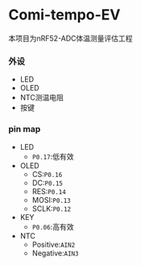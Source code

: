 # Comi-tempo-EV

本项目为nRF52-ADC体温测量评估工程

### 外设

- LED
- OLED
- NTC测温电阻
- 按键

### pin map

- LED
	- `P0.17`:低有效
- OLED
	- CS:`P0.16`
	- DC:`P0.15`
	- RES:`P0.14`
	- MOSI:`P0.13`
	- SCLK:`P0.12`
- KEY
	- `P0.06`:高有效
- NTC
	- Positive:`AIN2`
	- Negative:`AIN3`
